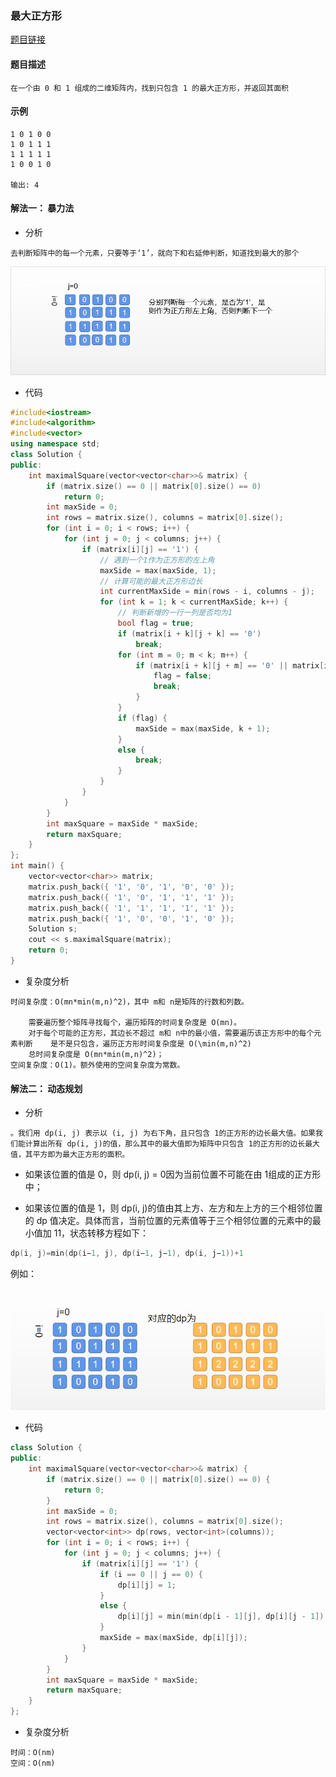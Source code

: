 ### 最大正方形

<a href="https://leetcode-cn.com/problems/maximal-square">题目链接</a>

#### 题目描述

```
在一个由 0 和 1 组成的二维矩阵内，找到只包含 1 的最大正方形，并返回其面积
```

#### 示例

```
1 0 1 0 0
1 0 1 1 1
1 1 1 1 1
1 0 0 1 0

输出: 4
```

#### 解法一： 暴力法

+ 分析

```
去判断矩阵中的每一个元素，只要等于‘1’，就向下和右延伸判断，知道找到最大的那个
```

![0121](img/012_1.gif)

+ 代码

```c++
#include<iostream>
#include<algorithm>
#include<vector>
using namespace std;
class Solution {
public:
	int maximalSquare(vector<vector<char>>& matrix) {
		if (matrix.size() == 0 || matrix[0].size() == 0)
			return 0;
		int maxSide = 0;
		int rows = matrix.size(), columns = matrix[0].size();
		for (int i = 0; i < rows; i++) {
			for (int j = 0; j < columns; j++) {
				if (matrix[i][j] == '1') {
					// 遇到一个1作为正方形的左上角
					maxSide = max(maxSide, 1);
					// 计算可能的最大正方形边长
					int currentMaxSide = min(rows - i, columns - j);
					for (int k = 1; k < currentMaxSide; k++) {
						// 判断新增的一行一列是否均为1
						bool flag = true;
						if (matrix[i + k][j + k] == '0')
							break;
						for (int m = 0; m < k; m++) {
							if (matrix[i + k][j + m] == '0' || matrix[i + m][j + k] == '0') {
								flag = false;
								break;
							}
						}
						if (flag) {
							maxSide = max(maxSide, k + 1);
						}
						else {
							break;
						}
					}
				}
			}
		}
		int maxSquare = maxSide * maxSide;
		return maxSquare;
	}
};
int main() {
	vector<vector<char>> matrix;
	matrix.push_back({ '1', '0', '1', '0', '0' });
	matrix.push_back({ '1', '0', '1', '1', '1' });
	matrix.push_back({ '1', '1', '1', '1', '1' });
	matrix.push_back({ '1', '0', '0', '1', '0' });
	Solution s;
	cout << s.maximalSquare(matrix);
	return 0;
}
```

+ 复杂度分析

```
时间复杂度：O(mn*min(m,n)^2)，其中 m和 n是矩阵的行数和列数。

    需要遍历整个矩阵寻找每个，遍历矩阵的时间复杂度是 O(mn)。
	对于每个可能的正方形，其边长不超过 m和 n中的最小值，需要遍历该正方形中的每个元素判断	是不是只包含，遍历正方形时间复杂度是 O(\min(m,n)^2)
	总时间复杂度是 O(mn*min(m,n)^2)；
空间复杂度：O(1)。额外使用的空间复杂度为常数。
```

#### 解法二： 动态规划

+ 分析

```
。我们用 dp(i, j) 表示以 (i, j) 为右下角，且只包含 1的正方形的边长最大值。如果我们能计算出所有 dp(i, j)的值，那么其中的最大值即为矩阵中只包含 1的正方形的边长最大值，其平方即为最大正方形的面积。
```

+ 如果该位置的值是 0，则 dp(i, j) = 0因为当前位置不可能在由 1组成的正方形中；

+ 如果该位置的值是 1，则 dp(i, j)的值由其上方、左方和左上方的三个相邻位置的 dp 值决定。具体而言，当前位置的元素值等于三个相邻位置的元素中的最小值加 11，状态转移方程如下：

```c++
dp(i, j)=min(dp(i−1, j), dp(i−1, j−1), dp(i, j−1))+1
```
例如：

![img](img/012_2.png)

+ 代码

```c++
class Solution {
public:
	int maximalSquare(vector<vector<char>>& matrix) {
		if (matrix.size() == 0 || matrix[0].size() == 0) {
			return 0;
		}
		int maxSide = 0;
		int rows = matrix.size(), columns = matrix[0].size();
		vector<vector<int>> dp(rows, vector<int>(columns));
		for (int i = 0; i < rows; i++) {
			for (int j = 0; j < columns; j++) {
				if (matrix[i][j] == '1') {
					if (i == 0 || j == 0) {
						dp[i][j] = 1;
					}
					else {
						dp[i][j] = min(min(dp[i - 1][j], dp[i][j - 1]), dp[i - 1][j - 1]) + 1;
					}
					maxSide = max(maxSide, dp[i][j]);
				}
			}
		}
		int maxSquare = maxSide * maxSide;
		return maxSquare;
	}
};
```

+ 复杂度分析

```
时间：O(nm)
空间：O(nm)
```

